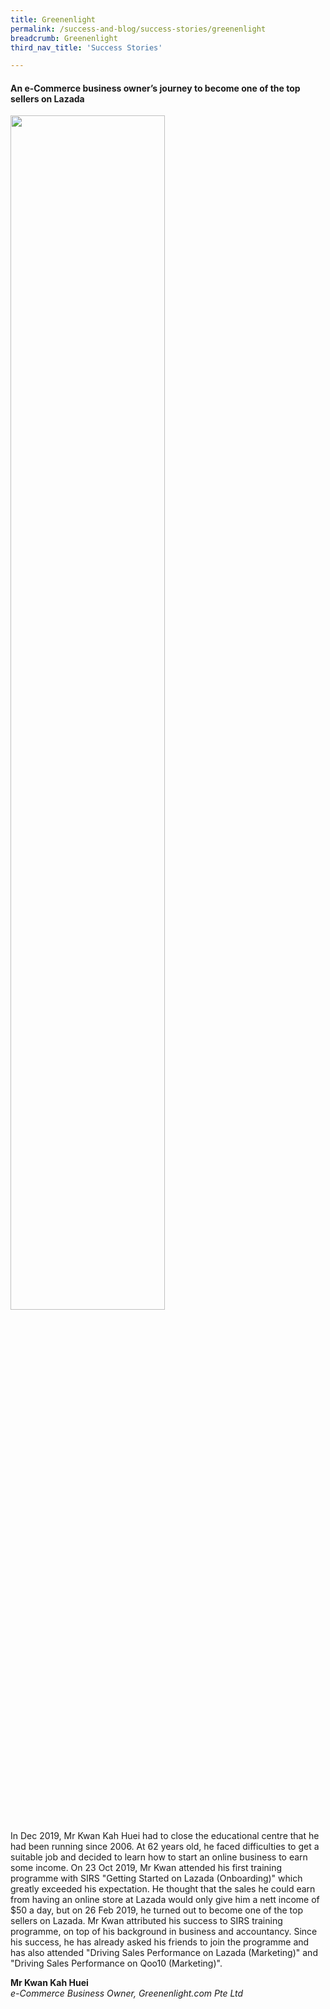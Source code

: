```yaml
---
title: Greenenlight
permalink: /success-and-blog/success-stories/greenenlight
breadcrumb: Greenenlight
third_nav_title: 'Success Stories'

---
```


<h4>An e-Commerce business owner’s journey to become one of the top sellers on Lazada</h4>

<img src="/images-2021/SuccessStories-MrKwan.jpg" style="width:70%;">

<p>In Dec 2019, Mr Kwan Kah Huei had to close the educational centre that he had been running since 2006. At 62 years old, he faced difficulties to get a suitable job and decided 
to learn how to start an online business to earn some income. On 23 Oct 2019, Mr Kwan attended his first training programme with SIRS "Getting Started on Lazada (Onboarding)" 
which greatly exceeded his expectation. He thought that the sales he could earn from having an online store at Lazada would only give him a nett income of $50 a day, but on 26 
Feb 2019, he turned out to become one of the top sellers on Lazada. Mr Kwan attributed his success to SIRS training programme, on top of his background in business and accountancy. 
Since his success, he has already asked his friends to join the programme and has also attended "Driving Sales Performance on Lazada (Marketing)" and "Driving Sales Performance on 
Qoo10 (Marketing)".</p>

<b>Mr Kwan Kah Huei</b><br>
<i>e-Commerce Business Owner, Greenenlight.com Pte Ltd</i>
